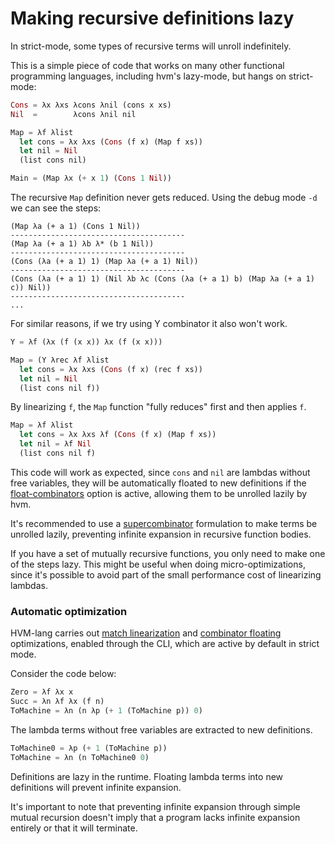 # Making recursive definitions lazy

In strict-mode, some types of recursive terms will unroll indefinitely.

This is a simple piece of code that works on many other functional programming languages, including hvm's lazy-mode, but hangs on strict-mode:

```rust
Cons = λx λxs λcons λnil (cons x xs)
Nil  =        λcons λnil nil

Map = λf λlist
  let cons = λx λxs (Cons (f x) (Map f xs))
  let nil = Nil
  (list cons nil)

Main = (Map λx (+ x 1) (Cons 1 Nil))
```

The recursive `Map` definition never gets reduced.
Using the debug mode `-d` we can see the steps:

```
(Map λa (+ a 1) (Cons 1 Nil))
---------------------------------------
(Map λa (+ a 1) λb λ* (b 1 Nil))
---------------------------------------
(Cons (λa (+ a 1) 1) (Map λa (+ a 1) Nil))
---------------------------------------
(Cons (λa (+ a 1) 1) (Nil λb λc (Cons (λa (+ a 1) b) (Map λa (+ a 1) c)) Nil))
---------------------------------------
...
```

For similar reasons, if we try using Y combinator it also won't work.

```rust
Y = λf (λx (f (x x)) λx (f (x x)))

Map = (Y λrec λf λlist
  let cons = λx λxs (Cons (f x) (rec f xs))
  let nil = Nil
  (list cons nil f))
```

By linearizing `f`, the `Map` function "fully reduces" first and then applies `f`.

```rust
Map = λf λlist
  let cons = λx λxs λf (Cons (f x) (Map f xs))
  let nil = λf Nil
  (list cons nil f)
```

This code will work as expected, since `cons` and `nil` are lambdas without free variables, they will be automatically floated to new definitions if the [float-combinators](compiler-options.md#float-combinators) option is active, allowing them to be unrolled lazily by hvm.

It's recommended to use a [supercombinator](https://en.wikipedia.org/wiki/Supercombinator) formulation to make terms be unrolled lazily, preventing infinite expansion in recursive function bodies.

If you have a set of mutually recursive functions, you only need to make one of the steps lazy. This might be useful when doing micro-optimizations, since it's possible to avoid part of the small performance cost of linearizing lambdas.

### Automatic optimization

HVM-lang carries out [match linearization](compiler-options.md#linearize-matches) and [combinator floating](compiler-options.md#float-combinators) optimizations, enabled through the CLI, which are active by default in strict mode.

Consider the code below:

```rs
Zero = λf λx x
Succ = λn λf λx (f n)
ToMachine = λn (n λp (+ 1 (ToMachine p)) 0)
```

The lambda terms without free variables are extracted to new definitions.

```rs
ToMachine0 = λp (+ 1 (ToMachine p))
ToMachine = λn (n ToMachine0 0)
```

Definitions are lazy in the runtime. Floating lambda terms into new definitions will prevent infinite expansion.

It's important to note that preventing infinite expansion through simple mutual recursion doesn't imply that a program lacks infinite expansion entirely or that it will terminate.
